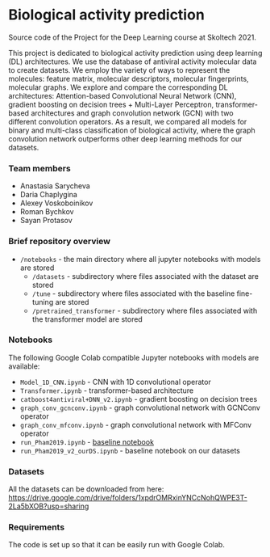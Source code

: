 Biological activity prediction
=============
Source code of the Project for the Deep Learning course at Skoltech 2021.


This project is dedicated to biological activity prediction using deep learning (DL) architectures. 
We use the database of antiviral activity molecular data to create datasets. 
We employ the variety of ways to represent the molecules: feature matrix, 
molecular descriptors, molecular fingerprints, 
molecular graphs. We explore and compare the corresponding DL architectures: 
Attention-based Convolutional Neural Network (CNN), gradient boosting on decision trees + 
Multi-Layer Perceptron, transformer-based architectures and graph convolution
network (GCN) with two different convolution operators. 
As a result, we compared all models for binary and multi-class classification of biological activity, 
where the graph convolution network outperforms other deep learning methods for our datasets.
### Team members

* Anastasia Sarycheva
* Daria Chaplygina
* Alexey Voskoboinikov
* Roman Bychkov
* Sayan Protasov

### Brief repository overview

* `/notebooks` - the main directory where all jupyter notebooks with models are stored
   * `/datasets` - subdirectory where files associated with the dataset are stored
   * `/tune` - subdirectory where files associated with the baseline fine-tuning are stored
   * `/pretrained_transformer` - subdirectory where files associated with the transformer model are stored
   

### Notebooks
The following Google Colab compatible Jupyter notebooks with models are available:

* `Model_1D_CNN.ipynb` - CNN with 1D convolutional operator
* `Transformer.ipynb` - transformer-based architecture 
* `catboost4antiviral+DNN_v2.ipynb` - gradient boosting on decision trees
* `graph_conv_gcnconv.ipynb` - graph convolutional network with GCNConv operator
* `graph_conv_mfconv.ipynb` - graph convolutional network with MFConv operator
* `run_Pham2019.ipynb` - [baseline notebook](https://github.com/lehgtrung/egfr-att "Named link title")
* `run_Pham2019_v2_ourDS.ipynb` - baseline notebook on our datasets

### Datasets
All the datasets can be downloaded from here:
https://drive.google.com/drive/folders/1xpdrOMRxinYNCcNohQWPE3T-2La5bXOB?usp=sharing

### Requirements

The code is set up so that it can be easily run with Google Colab.
